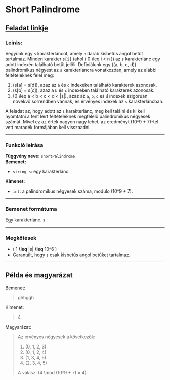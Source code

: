 # Short Palindrome
## [Feladat linkje](https://www.hackerrank.com/challenges/short-palindrome/problem?isFullScreen=true)
### Leírás:

Vegyünk egy `s` karakterláncot, amely `n` darab kisbetűs angol betűt tartalmaz. Minden karakter `s[i]` (ahol \( 0 \leq i < n \)) az `s` karakterlánc egy adott indexén található betűt jelöli. Definiálunk egy \((a, b, c, d)\) palindromikus négyest az `s` karakterláncra vonatkozóan, amely az alábbi feltételeknek felel meg:

1. \(s[a] = s[d]\), azaz az `a` és `d` indexeken található karakterek azonosak.
2. \(s[b] = s[c]\), azaz a `b` és `c` indexeken található karakterek azonosak.
3. \(0 \leq a < b < c < d < |s|\), azaz az `a`, `b`, `c` és `d` indexek szigorúan növekvő sorrendben vannak, és érvényes indexek az `s` karakterláncban.

A feladat az, hogy adott az `s` karakterlánc, meg kell találni és ki kell nyomtatni a fent leírt feltételeknek megfelelő palindromikus négyesek számát. Mivel ez az érték nagyon nagy lehet, az eredményt \(10^9 + 7\)-tel vett maradék formájában kell visszaadni.

---

### Funkció leírása

**Függvény neve:** `shortPalindrome`  
**Bemenet:**  
- `string s`: egy karakterlánc.  

**Kimenet:**  
- `int`: a palindromikus négyesek száma, modulo \(10^9 + 7\).  

---

### Bemenet formátuma

Egy karakterlánc. `s`.

---

### Megkötések

- \( 1 **\leq** |s| **\leq** 10^6 \)  
- Garantált, hogy `s` csak kisbetűs angol betűket tartalmaz.  

---

## Példa és magyarázat

Bemenet:
>ghhggh
>

Kimenet:
>4
>

Magyarázat:
>Az érvényes négyesek a következők:  
>1. (0, 1, 2, 3)  
>2. (0, 1, 2, 4)  
>3. (1, 3, 4, 5)  
>4. (2, 3, 4, 5)  
>
>A válasz: \(4 \mod (10^9 + 7) = 4\).
>
